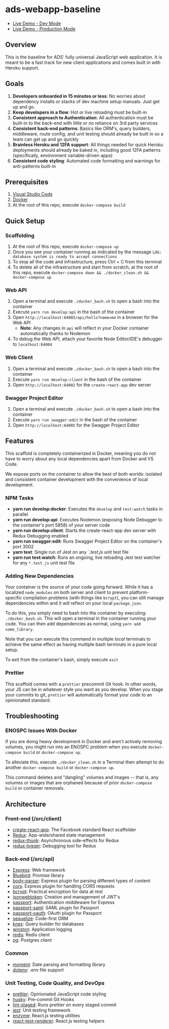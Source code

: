 # ads-webapp-baseline

* [Live Demo - Dev Mode](https://ads-webapp-baseline-dev.herokuapp.com)
* [Live Demo - Production Mode](https://ads-webapp-baseline-stg.herokuapp.com)

## Overview

This is the baseline for ADS' fully universal JavaScript web application.  It is meant to be a fast track for new client applications and comes built in with Heroku support.

## Goals

1. **Developers onboarded in 15 minutes or less**: No worries about dependency installs or stacks of dev machine setup manuals. Just get up and go.
1. **Keep developers in a flow**: Hot or live reloading must be built-in
1. **Consistent approach to Authentication**: All authentication must be built-in to the back-end with little or no reliance on 3rd party services
1. **Consistent back-end patterns**: Basics like ORM's, query builders, middleware, route config, and unit testing should already be built in so a team can get up and go quickly
1. **Brainless Heroku and 12FA support**: All things needed for quick Heroku deployments should already be baked in, including good 12FA patterns (specifically, environment variable-driven apps)
1. **Consistent code styling**: Automated code formatting and warnings for anti-patterns built-in

## Prerequisites

1. [Visual Studio Code](https://code.visualstudio.com/)
1. [Docker](https://www.docker.com/)
1. At the root of this repo, execute `docker-compose build`

## Quick Setup

### Scaffolding

1. At the root of this repo, execute `docker-compose up`
1. Once you see your container running as indicated by the message `LOG: database system is ready to accept connections`
1. To stop all the code and infrastructure, press Ctrl + C from this terminal
1. To delete all of the infrastructure and start from scratch, at the root of this repo, execute `docker-compose down && ./docker_clean.sh && docker-compose up`

### Web API

1. Open a terminal and execute `./docker_bash.sh` to open a bash into the container
1. Execute `yarn run develop:api` in the bash of the container
1. Open `http://localhost:64003/api/hello?name=me` in a browser for the Web API
   * **Note**: Any changes in `api` will reflect in your Docker container automatically thanks to Nodemon
1. To debug the Web API, attach your favorite Node Editor/IDE's debugger to `localhost:64004`

### Web Client

1. Open a terminal and execute `./docker_bash.sh` to open a bash into the container
1. Execute `yarn run develop:client` in the bash of the container
1. Open `http://localhost:64002` for the `create-react-app` dev server

### Swagger Project Editor

1. Open a terminal and execute `./docker_bash.sh` to open a bash into the container
1. Execute `yarn run swagger:edit` in the bash of the container
1. Open `http://localhost:64005` for the Swagger Project Editor

## Features

This scaffold is completely containerized in Docker, meaning you do not have to worry about any local dependencies apart from Docker and VS Code.

We expose ports on the container to allow the best of both worlds: isolated and consistent container development with the convenience of local development.

### NPM Tasks

* **yarn run develop:docker**: Executes the `develop` and `test:watch` tasks in parallel
* **yarn run develop:api**: Executes Nodemon (exposing Node Debugger to the container's port 5858) of your server code
* **yarn run develop:client**: Starts the create-react-app dev server with Redux Debugging enabled
* **yarn run swagger:edit**: Runs Swagger Project Editor on the container's port 3002
* **yarn test**: Single run of Jest on any `*.test.js* unit test file
* **yarn run test:watch**: Runs an ongoing, live reloading Jest test watcher for any `*.test.js` unit test file

### Adding New Dependencies

Your container is the source of your code going forward.  While it has a localized `node_modules` on both server and client to prevent platform-specific compilation problems (with things like `bcrypt`), you can still manage dependencies within and it will reflect on your local `package.json`.

To do this, you simply need to bash into the container by executing: `./docker_bash.sh`.  This will open a terminal in the container running your code.  You can then add dependencies as normal, using `yarn add some_library`.

Note that you can execute this command in multiple _local_ terminals to achieve the same effect as having multiple bash terminals in a pure local setup.

To exit from the container's bash, simply execute `exit`

### Prettier

This scaffold comes with a `prettier` precommit Git hook.  In other words, your JS can be in whatever style you want as you develop.  When you stage your commits to git, `prettier` will automatically format your code to an opinionated standard.

## Troubleshooting

### ENOSPC Issues With Docker

If you are doing heavy development in Docker and aren't actively removing volumes, you might run into an ENOSPC problem when you execute `docker-compose build` or `docker-compose up`.  

To alleviate this, execute `./docker_clean.sh` in a Terminal then attempt to do another `docker-compose build` or `docker-compose up`.

This command deletes and "dangling" volumes and images -- that is, any volumes or images that are orphaned because of prior `docker-compose build` or container removals.

## Architecture

### Front-end (/src/client)

* [create-react-app](https://github.com/facebookincubator/create-react-app): The Facebook standard React scaffolder
* [Redux](https://www.npmjs.org/redux): App-wide/shared state management
* [redux-thunk](https://www.npmjs.org/redux-thunk): Asynchronous side-effects for Redux
* [redux-logger](https://www.npmjs.org/redux-loger): Debugging tool for Redux

### Back-end (/src/api)

* [Express](https://www.npmjs.org/express): Web framework
* [Bluebird](https://www.npmjs.org/bluebird): Promise library
* [body-parser](https://www.npmjs.org/body-parser): Express plugin for parsing different types of content
* [cors](https://www.npmjs.org/cors): Express plugin for handling CORS requests
* [bcrypt](https://www.npmjs.org/bcrypt): Practical encryption for data at rest
* [jsonwebtoken](https://www.npmjs.org/jsonwebtoken): Creation and management of JWT's
* [passport](https://www.npmjs.org/passport): Authentication middleware for Express
* [passport-saml](https://www.npmjs.org/passport-saml): SAML plugin for Passport
* [passport-oauth](https://www.npmjs.org/passport-oauth): OAuth plugin for Passport
* [sequelize](https://www.npmjs.org/sequelize): Code-first ORM
* [knex](https://www.npmjs.org/knex): Query builder for databases
* [winston](https://www.npmjs.org/winston): Application logging
* [redis](https://www.npmjs.org/redis): Redis client
* [pg](https://www.npmjs.org/pg): Postgres client

### Common

* [moment](https://www.npmjs.org/moment): Date parsing and formatting library
* [dotenv](https://www.npmjs.org/dotenv): .env file support

### Unit Testing, Code Quality, and DevOps

* [prettier](https://www.npmjs.org/prettier): Opinionated JavaScript code styling
* [husky](https://www.npmjs.org/husky): Pre-commit Git Hooks
* [lint-staged](https://www.npmjs.org/lint-staged): Runs prettier on every staged commit
* [jest](https://www.npmjs.org/jest): Unit testing framework
* [enzyme](https://www.npmjs.org/enzyme): React.js testing utilities
* [react-test-renderer](https://www.npmjs.org/react-test-renderer): React.js testing helpers


